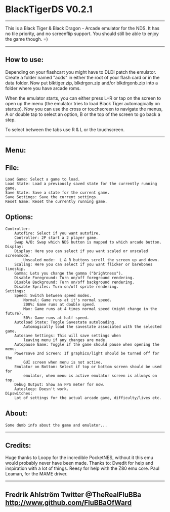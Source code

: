 # BlackTigerDS V0.2.1
--------------------------------------------------------------------------------
This is a Black Tiger & Black Dragon - Arcade emulator for the NDS.
It has no tile priority, and no screenflip support.
You should still be able to enjoy the game though. =)

--------------------------------------------------------------------------------
How to use:
--------------------------------------------------------------------------------
Depending on your flashcart you might have to DLDI patch the emulator.
Create a folder named "acds" in either the root of your flash card or in the
data folder. Now put blktiger.zip, blkdrgon.zip and/or blkdrgonb.zip into a
folder where you have arcade roms.

When the emulator starts, you can either press L+R or tap on the screen to open
up the menu (the emulator tries to load Black Tiger automagically on startup).
Now you can use the cross or touchscreen to navigate the menus, A or double tap
to select an option, B or the top of the screen to go back a step.

To select between the tabs use R & L or the touchscreen.

--------------------------------------------------------------------------------
Menu:
--------------------------------------------------------------------------------
File:
-----
	Load Game: Select a game to load.
	Load State: Load a previously saved state for the currently running game.
	Save State: Save a state for the current game.
	Save Settings: Save the current settings.
	Reset Game: Reset the currently running game.

Options:
--------
	Controller:
		Autofire: Select if you want autofire.
		Controller: 2P start a 2 player game.
		Swap A/B: Swap which NDS button is mapped to which arcade button.
	Display:
		Display: Here you can select if you want scaled or unscaled screenmode.
			Unscaled mode:  L & R buttons scroll the screen up and down.
		Scaling: Here you can select if you want flicker or barebones lineskip.
		Gamma: Lets you change the gamma ("brightness").
		Disable Foreground: Turn on/off foreground rendering.
		Disable Background: Turn on/off background rendering.
		Disable Sprites: Turn on/off sprite rendering.
	Settings:
		Speed: Switch between speed modes.
			Normal: Game runs at it's normal speed.
			200%: Game runs at double speed.
			Max: Game runs at 4 times normal speed (might change in the future).
			50%: Game runs at half speed.
		Autoload State: Toggle Savestate autoloading.
			Automagically load the savestate associated with the selected game.
		Autosave Settings: This will save settings when
			leaving menu if any changes are made.
		Autopause Game: Toggle if the game should pause when opening the menu.
		Powersave 2nd Screen: If graphics/light should be turned off for the
			GUI screen when menu is not active.
		Emulator on Bottom: Select if top or bottom screen should be used for
			emulator, when menu is active emulator screen is allways on top.
		Debug Output: Show an FPS meter for now.
		Autosleep: Doesn't work.
	Dipswitches:
		Lot of settings for the actual arcade game, difficulty/lives etc.

About:
------
	Some dumb info about the game and emulator...

--------------------------------------------------------------------------------
Credits:
--------------------------------------------------------------------------------
Huge thanks to Loopy for the incredible PocketNES, without it this emu would
probably never have been made.
Thanks to:
Dwedit for help and inspiration with a lot of things.
Reesy for help with the Z80 emu core.
Paul Leaman, for the MAME driver.


--------------------------------------
Fredrik Ahlström
Twitter @TheRealFluBBa
http://www.github.com/FluBBaOfWard
--------------------------------------

